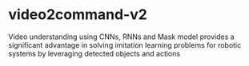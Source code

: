 # video2command-v2
Video understanding using CNNs, RNNs and Mask model provides a significant advantage in solving imitation learning problems for robotic systems by leveraging detected objects and actions 

